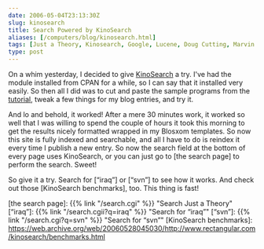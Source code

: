 ```yaml
--- 
date: 2006-05-04T23:13:30Z
slug: kinosearch
title: Search Powered by KinoSearch
aliases: [/computers/blog/kinosearch.html]
tags: [Just a Theory, Kinosearch, Google, Lucene, Doug Cutting, Marvin Humphries]
type: post
---
```


On a whim yesterday, I decided to give [KinoSearch] a try. I've had the module
installed from CPAN for a while, so I can say that it installed very easily. So
then all I did was to cut and paste the sample programs from the [tutorial],
tweak a few things for my blog entries, and try it.

And lo and behold, it worked! After a mere 30 minutes work, it worked so well
that I was willing to spend the couple of hours it took this morning to get the
results nicely formatted wrapped in my Blosxom templates. So now this site is
fully indexed and searchable, and all I have to do is reindex it every time I
publish a new entry. So now the search field at the bottom of every page uses
KinoSearch, or you can just go to [the search page] to perform the search.
Sweet!

So give it a try. Search for [“iraq”] or [“svn”] to see how it works. And check
out those [KinoSearch benchmarks], too. This thing is fast!

  [KinoSearch]: https://metacpan.org/pod/KinoSearch/
    "KinoSearch: A Perl search engine library"
  [tutorial]: https://metacpan.org/pod/KinoSearch::Docs::Tutorial
    "KinoSearch::Docs::Tutorial - sample indexing and search applications"
  [the search page]: {{% link "/search.cgi" %}} "Search Just a Theory"
  [“iraq”]:  {{% link "/search.cgii?q=iraq" %}} "Search for “iraq”"
  [“svn”]:  {{% link "/search.cgi?q=svn" %}} "Search for “svn”"
  [KinoSearch benchmarks]: https://web.archive.org/web/20060528045030/http://www.rectangular.com/kinosearch/benchmarks.html
